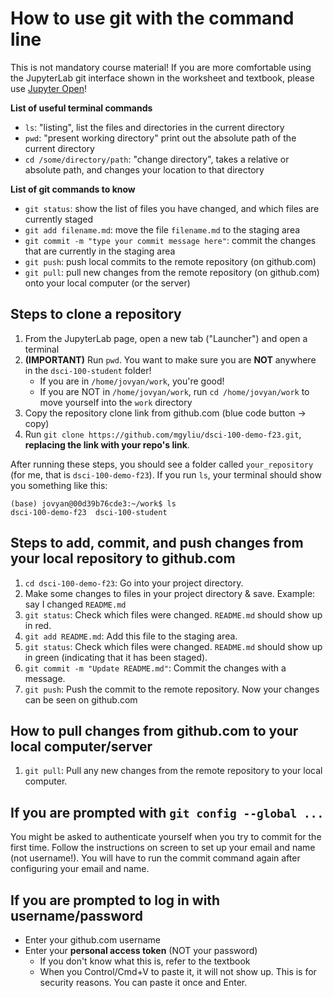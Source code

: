 # How to use git with the command line

This is not mandatory course material! If you are more comfortable using the JupyterLab git interface shown in the worksheet and textbook, please use [Jupyter Open](https://open.jupyter.ubc.ca/)!

**List of useful terminal commands**

- `ls`: "listing", list the files and directories in the current directory
- `pwd`: "present working directory" print out the absolute path of the current directory
- `cd /some/directory/path`: "change directory", takes a relative or absolute path, and changes your location to that directory

**List of git commands to know**

- `git status`: show the list of files you have changed, and which files are currently staged
- `git add filename.md`: move the file `filename.md` to the staging area
- `git commit -m "type your commit message here"`: commit the changes that are currently in the staging area
- `git push`: push local commits to the remote repository (on github.com)
- `git pull`: pull new changes from the remote repository (on github.com) onto your local computer (or the server)

## Steps to clone a repository

1. From the JupyterLab page, open a new tab ("Launcher") and open a terminal
2. **(IMPORTANT)** Run `pwd`. You want to make sure you are **NOT** anywhere in the `dsci-100-student` folder!
   - If you are in `/home/jovyan/work`, you're good!
   - If you are NOT in `/home/jovyan/work`, run `cd /home/jovyan/work` to move yourself into the `work` directory
3. Copy the repository clone link from github.com (blue code button -> copy)
4. Run `git clone https://github.com/mgyliu/dsci-100-demo-f23.git`, **replacing the link with your repo's link**.

After running these steps, you should see a folder called `your_repository` (for me, that is `dsci-100-demo-f23`). If you run `ls`, your terminal should show you something like this:

```
(base) jovyan@00d39b76cde3:~/work$ ls
dsci-100-demo-f23  dsci-100-student
```

## Steps to add, commit, and push changes from your local repository to github.com

1. `cd dsci-100-demo-f23`: Go into your project directory.
2. Make some changes to files in your project directory & save. Example: say I changed `README.md`
3. `git status`: Check which files were changed. `README.md` should show up in red.
4. `git add README.md`: Add this file to the staging area.
5. `git status`: Check which files were changed. `README.md` should show up in green (indicating that it has been staged).
6. `git commit -m "Update README.md"`: Commit the changes with a message.
7. `git push`: Push the commit to the remote repository. Now your changes can be seen on github.com

## How to pull changes from github.com to your local computer/server

1. `git pull`: Pull any new changes from the remote repository to your local computer.

## If you are prompted with `git config --global ...`

You might be asked to authenticate yourself when you try to commit for the first time. Follow the instructions on screen to set up your email and name (not username!). You will have to run the commit command again after configuring your email and name.

## If you are prompted to log in with username/password

- Enter your github.com username
- Enter your **personal access token** (NOT your password)
  - If you don't know what this is, refer to the textbook
  - When you Control/Cmd+V to paste it, it will not show up. This is for security reasons. You can paste it once and Enter.

